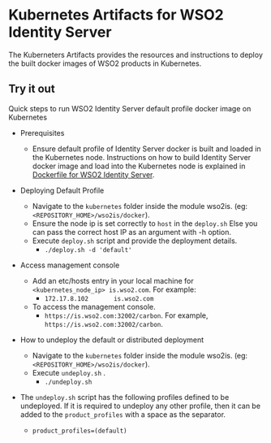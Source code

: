 # Kubernetes Artifacts for WSO2 Identity Server #
The Kuberneters Artifacts provides the resources and instructions to deploy the built docker images of WSO2 products in Kubernetes.

## Try it out
Quick steps to run WSO2 Identity Server default profile docker image on Kubernetes

* Prerequisites
    - Ensure default profile of Identity Server docker is built and loaded in the Kubernetes node.
    Instructions on how to build Identity Server docker image and load into the Kubernetes node is explained in [Dockerfile for WSO2 Identity Server](https://github.com/wso2/kubernetes-artifacts/tree/master/wso2is/docker/README.md#building-the-docker-images).

* Deploying Default Profile

    - Navigate to the `kubernetes` folder inside the module wso2is. (eg: `<REPOSITORY_HOME>/wso2is/docker`). 
    - Ensure the node ip is set correctly to `host` in the `deploy.sh`
      Else you can pass the correct host IP as an argument with -h option.
    - Execute `deploy.sh` script and provide the deployment details.
        + `./deploy.sh -d 'default'`

* Access management console
    - Add an etc/hosts entry in your local machine for `<kubernetes_node_ip> is.wso2.com`. For example:
        + `172.17.8.102       is.wso2.com`
    - To access the management console.
        +  `https://is.wso2.com:32002/carbon`. For example, `https://is.wso2.com:32002/carbon`.

* How to undeploy the default or distributed deployment
    - Navigate to the `kubernetes` folder inside the module wso2is. (eg: `<REPOSITORY_HOME>/wso2is/docker`).
    - Execute `undeploy.sh` .
        + `./undeploy.sh`           
* The `undeploy.sh` script has the following profiles defined to be undeployed. If it is required to undeploy any other profile, then it can be added to the `product_profiles` with a space as the separator.
    - `product_profiles=(default)`
